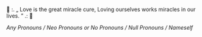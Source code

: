 💌 :. „ Love is the great miracle cure, Loving ourselves works miracles in our lives. ” .: 🌹

*Any Pronouns / Neo Pronouns*
*or*
*No Pronouns / Null Pronouns / Nameself*
